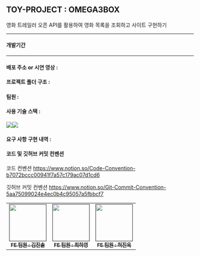 ## TOY-PROJECT :  OMEGA3BOX
영화 트레일러 오픈 API를 활용하여 영화 목록을 조회하고 사이트 구현하기
* * *
#### 개발기간 

* * *
#### 배포 주소 or 시연 영상 : 

#### 프로젝트 폴더 구조 :


#### 팀원 : 
<table>
  <tbody>
    <tr>
      <td align="center"><a href=""><img src="" width="100px;" alt=""/><br /><sub><b>FE 팀원 : 김진솔 </b></sub></a><br /></td>
      <td align="center"><a href=""><img src="" width="100px;" alt=""/><br /><sub><b>FE 팀원 : 최하영 </b></sub></a><br /></td>
      <td align="center"><a href=""><img src="" width="100px;" alt=""/><br /><sub><b>FE 팀원 : 허진욱 </b></sub></a><br /></td>
     <tr/>

#### 사용 기술 스택 : 
<img src="https://img.shields.io/badge/React-61DAFB?style=for-the-badge&logo=React&logoColor=black"><img src="https://img.shields.io/badge/Css-1572B6?style=for-the-badge&logo=Css&logoColor=white">

#### 요구 사항 구현 내역 : 


#### 코드 및 깃허브 커밋 컨벤션

코드 컨벤션 https://www.notion.so/Code-Convention-b7072bccc00941f7a57c179ac07d1cd6

깃허브 커밋 컨벤션 https://www.notion.so/Git-Commit-Convention-5aa75099024e4ec0b4c95057a5fbbcf7
